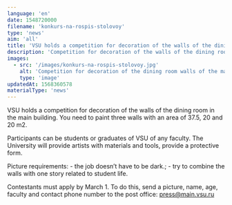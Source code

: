 ```yaml
---
language: 'en'
date: 1548720000
filename: 'konkurs-na-rospis-stolovoy'
type: 'news'
aim: 'all'
title: 'VSU holds a competition for decoration of the walls of the dining room in the main building'
description: 'Competition for decoration of the walls of the dining room of the main building'
images:
  - src: '/images/konkurs-na-rospis-stolovoy.jpg'
    alt: 'Competition for decoration of the dining room walls of the main building'
    type: 'image'
updatedAt: 1568360578
materialType: 'news'
---
```

VSU holds a competition for decoration of the walls of the dining room in the main building. You need to paint three walls with an area of 37.5, 20 and 20 m2.

Participants can be students or graduates of VSU of any faculty. The University will provide artists with materials and tools, provide a protective form.

Picture requirements: - the job doesn’t have to be dark.; - try to combine the walls with one story related to student life.

Contestants must apply by March 1. To do this, send a picture, name, age, faculty and contact phone number to the post office: press@main.vsu.ru
